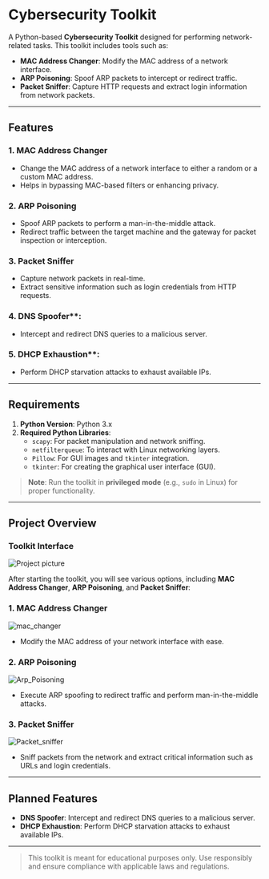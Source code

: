 # Cybersecurity Toolkit

A Python-based **Cybersecurity Toolkit** designed for performing network-related tasks. This toolkit includes tools such as:

- **MAC Address Changer**: Modify the MAC address of a network interface.
- **ARP Poisoning**: Spoof ARP packets to intercept or redirect traffic.
- **Packet Sniffer**: Capture HTTP requests and extract login information from network packets.

---

## **Features**

### 1. MAC Address Changer
- Change the MAC address of a network interface to either a random or a custom MAC address.
- Helps in bypassing MAC-based filters or enhancing privacy.

### 2. ARP Poisoning
- Spoof ARP packets to perform a man-in-the-middle attack.
- Redirect traffic between the target machine and the gateway for packet inspection or interception.

### 3. Packet Sniffer
- Capture network packets in real-time.
- Extract sensitive information such as login credentials from HTTP requests.

### 4. DNS Spoofer**: 
- Intercept and redirect DNS queries to a malicious server.
### 5. DHCP Exhaustion**: 
- Perform DHCP starvation attacks to exhaust available IPs.

---

## **Requirements**

1. **Python Version**: Python 3.x
2. **Required Python Libraries**:
   - `scapy`: For packet manipulation and network sniffing.
   - `netfilterqueue`: To interact with Linux networking layers.
   - `Pillow`: For GUI images and `tkinter` integration.
   - `tkinter`: For creating the graphical user interface (GUI).

> **Note**: Run the toolkit in **privileged mode** (e.g., `sudo` in Linux) for proper functionality.

---

## **Project Overview**

### Toolkit Interface
![Project picture](https://github.com/user-attachments/assets/7e04eddd-af6c-4d0d-bf23-b374240c2eec)

After starting the toolkit, you will see various options, including **MAC Address Changer**, **ARP Poisoning**, and **Packet Sniffer**:

### 1. MAC Address Changer
![mac_changer](https://github.com/user-attachments/assets/aedcdbd8-2ba0-4371-9fad-70f473af556f)

- Modify the MAC address of your network interface with ease.

### 2. ARP Poisoning
![Arp_Poisoning](https://github.com/user-attachments/assets/9272342e-20b5-49de-9262-6a35a50a37be)

- Execute ARP spoofing to redirect traffic and perform man-in-the-middle attacks.

### 3. Packet Sniffer
![Packet_sniffer](https://github.com/user-attachments/assets/71b25255-fa28-4a6e-ab28-11faa83fbabd)

- Sniff packets from the network and extract critical information such as URLs and login credentials.

---

## **Planned Features**

- **DNS Spoofer**: Intercept and redirect DNS queries to a malicious server.
- **DHCP Exhaustion**: Perform DHCP starvation attacks to exhaust available IPs.

---

> This toolkit is meant for educational purposes only. Use responsibly and ensure compliance with applicable laws and regulations.
